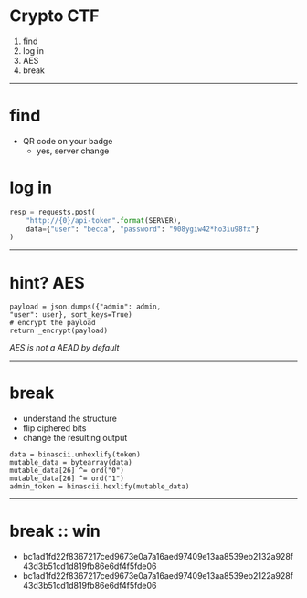 # Crypto CTF

1. find
2. log in
3. AES
4. break

<!--

footer: @lojikil//@reaperhulk//trail of bits
-->

---

# find 

- QR code on your badge
  - yes, server change

# log in

```Python
resp = requests.post(
    "http://{0}/api-token".format(SERVER),
    data={"user": "becca", "password": "908ygiw42*ho3iu98fx"}
)
```

---

# hint? AES

```
payload = json.dumps({"admin": admin, 
"user": user}, sort_keys=True)
# encrypt the payload
return _encrypt(payload)
 ```
 
 _AES is not a AEAD by default_
 
---

# break

- understand the structure
- flip ciphered bits
- change the resulting output

```
data = binascii.unhexlify(token)
mutable_data = bytearray(data)
mutable_data[26] ^= ord("0")
mutable_data[26] ^= ord("1")
admin_token = binascii.hexlify(mutable_data)
```

---

# break :: win

- bc1ad1fd22f8367217ced9673e0a7a16aed97409e13aa8539eb2132a928f43d3b51cd1d819fb86e6df4f5fde06
- bc1ad1fd22f8367217ced9673e0a7a16aed97409e13aa8539eb2122a928f43d3b51cd1d819fb86e6df4f5fde06